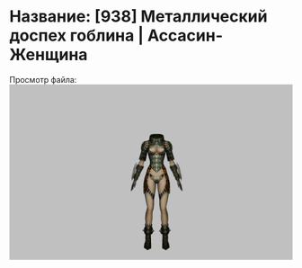 # Название: [938] Металлический доспех гоблина | Ассасин-Женщина

Просмотр файла:
![p070004.png](p070004.png)